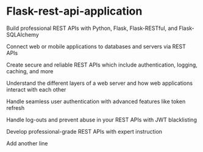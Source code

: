 # Flask-rest-api-application
Build professional REST APIs with Python, Flask, Flask-RESTful, and Flask-SQLAlchemy

Connect web or mobile applications to databases and servers via REST APIs

Create secure and reliable REST APIs which include authentication, logging, caching, and more

Understand the different layers of a web server and how web applications interact with each other

Handle seamless user authentication with advanced features like token refresh

Handle log-outs and prevent abuse in your REST APIs with JWT blacklisting

Develop professional-grade REST APIs with expert instruction

Add another line

